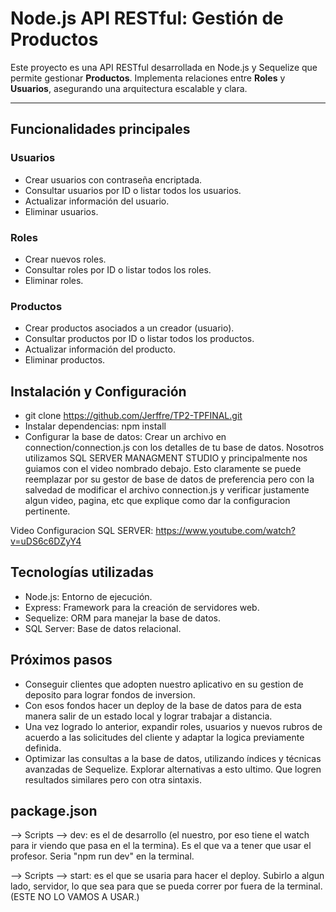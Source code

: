 # Node.js API RESTful: Gestión de Productos

Este proyecto es una API RESTful desarrollada en Node.js y Sequelize que permite gestionar **Productos**. Implementa relaciones entre **Roles** y **Usuarios**, asegurando una arquitectura escalable y clara.

---

## Funcionalidades principales

### Usuarios
- Crear usuarios con contraseña encriptada.
- Consultar usuarios por ID o listar todos los usuarios.
- Actualizar información del usuario.
- Eliminar usuarios.

### Roles
- Crear nuevos roles.
- Consultar roles por ID o listar todos los roles.
- Eliminar roles.

### Productos
- Crear productos asociados a un creador (usuario).
- Consultar productos por ID o listar todos los productos.
- Actualizar información del producto.
- Eliminar productos.

## Instalación y Configuración

- git clone <https://github.com/Jerffre/TP2-TPFINAL.git>
- Instalar dependencias: npm install
- Configurar la base de datos: Crear un archivo en connection/connection.js con los detalles de tu base de datos. Nosotros utilizamos SQL SERVER MANAGMENT STUDIO y principalmente nos guiamos con el video nombrado debajo. Esto claramente se puede reemplazar por su gestor de base de datos de preferencia pero con la salvedad de modificar el archivo connection.js y verificar justamente algun video, pagina, etc que explique como dar la configuracion pertinente.

Video Configuracion SQL SERVER: https://www.youtube.com/watch?v=uDS6c6DZyY4 

## Tecnologías utilizadas
- Node.js: Entorno de ejecución.
- Express: Framework para la creación de servidores web.
- Sequelize: ORM para manejar la base de datos.
- SQL Server: Base de datos relacional.

## Próximos pasos

- Conseguir clientes que adopten nuestro aplicativo en su gestion de deposito para lograr fondos de inversion.
- Con esos fondos hacer un deploy de la base de datos para de esta manera salir de un estado local y lograr trabajar a distancia.
- Una vez logrado lo anterior, expandir roles, usuarios y nuevos rubros de acuerdo a las solicitudes del cliente y adaptar la logica previamente definida.
- Optimizar las consultas a la base de datos, utilizando índices y técnicas avanzadas de Sequelize. Explorar alternativas a esto ultimo. Que logren resultados similares pero con otra sintaxis.

## package.json 
--> Scripts --> dev: es el de desarrollo (el nuestro, por eso tiene el watch para ir viendo que pasa en el la termina). Es el que va a tener que usar el profesor. Seria "npm run dev" en la terminal.

--> Scripts --> start: es el que se usaria para hacer el deploy. Subirlo a algun lado, servidor, lo que sea para que se pueda correr por fuera de la terminal. (ESTE NO LO VAMOS A USAR.)
